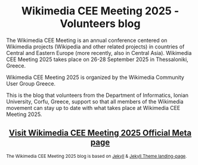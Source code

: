<div align="center">

  # Wikimedia CEE Meeting 2025 - Volunteers blog

  </div>

The Wikimedia CEE Meeting is an annual conference centered on Wikimedia projects (Wikipedia and other related projects) in countries of Central and Eastern Europe (more recently, also in Central Asia). Wikimedia CEE Meeting 2025 takes place on 26-28 September 2025 in Thessaloniki, Greece.

Wikimedia CEE Meeting 2025 is organized by the Wikimedia Community User Group Greece.

This is the blog that volunteers from the Department of Informatics, Ionian University, Corfu, Greece, support so that all members of the Wikimedia movement can stay up to date with what takes place at Wikimedia CEE Meeting 2025. 

<h2 align="center">
    <a href="https://meta.wikimedia.org/wiki/Wikimedia_CEE_Meeting_2025">Visit Wikimedia CEE Meeting 2025 Official Meta page</a>
</h2>

<small>The Wikimedia CEE Meeting 2025 blog is based on <a href="https://jekyllrb.com" target="_blank">Jekyll</a> & <a href="http://startbootstrap.com/templates/landing-page/" target="_blank">Jekyll Theme landing-page</a>.</small>